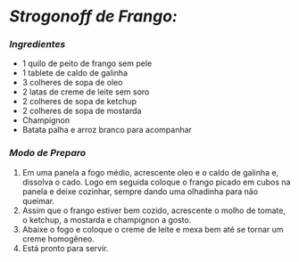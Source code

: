 # *Strogonoff de Frango:*

### *Ingredientes*

 - 1 quilo de peito de frango sem pele
 - 1 tablete de caldo de galinha
 - 3 colheres de sopa de oleo
 - 2 latas de creme de leite sem soro
 - 2 colheres de sopa de ketchup
 - 2 colheres de sopa de mostarda
 - Champignon
 - Batata palha e arroz branco para acompanhar

### *Modo de Preparo*

 1. Em uma panela a fogo médio, acrescente oleo e o caldo de galinha e, dissolva o cado. Logo em seguida coloque o frango picado em cubos na panela e deixe cozinhar, sempre dando uma olhadinha para não queimar.
 2. Assim que o frango estiver bem cozido, acrescente o molho de tomate, o ketchup, a mostarda e champignon a gosto.
 3. Abaixe o fogo e coloque o creme de leite e mexa bem até se tornar um creme homogêneo.
 4. Está pronto para servir.